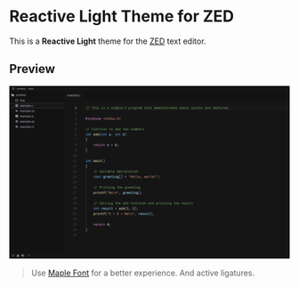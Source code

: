 # Reactive Light Theme for ZED

This is a **Reactive Light** theme for the [ZED](https://zed.dev/) text editor.

## Preview

<img title="Preview in C" alt="Preview in C" src="https://github.com/ramiro-l/RL-Theme-Zed/blob/main/screenshot/c.png?raw=true">

> Use [Maple Font](https://github.com/subframe7536/maple-font) for a better experience. And active ligatures.
